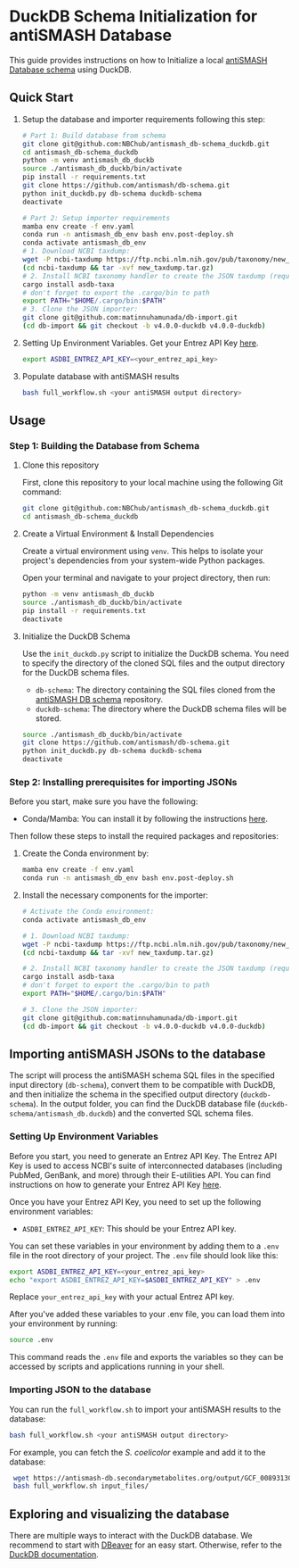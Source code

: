 # DuckDB Schema Initialization for antiSMASH Database

This guide provides instructions on how to Initialize a local [antiSMASH Database schema](https://github.com/antismash/db-schema.git) using DuckDB.

## Quick Start
1. Setup the database and importer requirements following this step:

    ```bash
    # Part 1: Build database from schema
    git clone git@github.com:NBChub/antismash_db-schema_duckdb.git
    cd antismash_db-schema_duckdb
    python -m venv antismash_db_duckb
    source ./antismash_db_duckb/bin/activate
    pip install -r requirements.txt
    git clone https://github.com/antismash/db-schema.git
    python init_duckdb.py db-schema duckdb-schema
    deactivate

    # Part 2: Setup importer requirements
    mamba env create -f env.yaml
    conda run -n antismash_db_env bash env.post-deploy.sh
    conda activate antismash_db_env
    # 1. Download NCBI taxdump:
    wget -P ncbi-taxdump https://ftp.ncbi.nlm.nih.gov/pub/taxonomy/new_taxdump/new_taxdump.tar.gz -nc
    (cd ncbi-taxdump && tar -xvf new_taxdump.tar.gz)
    # 2. Install NCBI taxonomy handler to create the JSON taxdump (requires Rust):
    cargo install asdb-taxa
    # don't forget to export the .cargo/bin to path
    export PATH="$HOME/.cargo/bin:$PATH"
    # 3. Clone the JSON importer:
    git clone git@github.com:matinnuhamunada/db-import.git
    (cd db-import && git checkout -b v4.0.0-duckdb v4.0.0-duckdb)
    ```

2. Setting Up Environment Variables. Get your Entrez API Key [here](https://ncbiinsights.ncbi.nlm.nih.gov/2017/11/02/new-api-keys-for-the-e-utilities/).

    ```bash
    export ASDBI_ENTREZ_API_KEY=<your_entrez_api_key>
    ```

3. Populate database with antiSMASH results

    ```bash
    bash full_workflow.sh <your antiSMASH output directory>
    ```

## Usage
### Step 1: Building the Database from Schema

1. Clone this repository

   First, clone this repository to your local machine using the following Git command:

   ```bash
   git clone git@github.com:NBChub/antismash_db-schema_duckdb.git
   cd antismash_db-schema_duckdb
   ```

2. Create a Virtual Environment & Install Dependencies

    Create a virtual environment using `venv`. This helps to isolate your project's dependencies from your system-wide Python packages.

    Open your terminal and navigate to your project directory, then run:

    ```bash
    python -m venv antismash_db_duckb
    source ./antismash_db_duckb/bin/activate
    pip install -r requirements.txt
    deactivate
    ```

3. Initialize the DuckDB Schema

    Use the `init_duckdb.py` script to initialize the DuckDB schema. You need to specify the directory of the cloned SQL files and the output directory for the DuckDB schema files.

    - `db-schema`: The directory containing the SQL files cloned from the [antiSMASH DB schema](https://github.com/antismash/db-schema.git) repository.
    - `duckdb-schema`: The directory where the DuckDB schema files will be stored.

    ```bash
    source ./antismash_db_duckb/bin/activate
    git clone https://github.com/antismash/db-schema.git
    python init_duckdb.py db-schema duckdb-schema
    deactivate
    ```
### Step 2: Installing prerequisites for importing JSONs

Before you start, make sure you have the following:

- Conda/Mamba: You can install it by following the instructions [here](https://github.com/conda-forge/miniforge#mambaforge).

Then follow these steps to install the required packages and repositories:
1. Create the Conda environment by:

    ```bash
    mamba env create -f env.yaml
    conda run -n antismash_db_env bash env.post-deploy.sh
    ```

2. Install the necessary components for the importer:

    ```bash
    # Activate the Conda environment:
    conda activate antismash_db_env

    # 1. Download NCBI taxdump:
    wget -P ncbi-taxdump https://ftp.ncbi.nlm.nih.gov/pub/taxonomy/new_taxdump/new_taxdump.tar.gz -nc
    (cd ncbi-taxdump && tar -xvf new_taxdump.tar.gz)

    # 2. Install NCBI taxonomy handler to create the JSON taxdump (requires Rust):
    cargo install asdb-taxa
    # don't forget to export the .cargo/bin to path
    export PATH="$HOME/.cargo/bin:$PATH"

    # 3. Clone the JSON importer:
    git clone git@github.com:matinnuhamunada/db-import.git
    (cd db-import && git checkout -b v4.0.0-duckdb v4.0.0-duckdb)
    ```

## Importing antiSMASH JSONs to the database
The script will process the antiSMASH schema SQL files in the specified input directory (`db-schema`), convert them to be compatible with DuckDB, and then initialize the schema in the specified output directory (`duckdb-schema`). In the output folder, you can find the DuckDB database file (`duckdb-schema/antismash_db.duckdb`) and the converted SQL schema files.


### Setting Up Environment Variables
Before you start, you need to generate an Entrez API Key. The Entrez API Key is used to access NCBI's suite of interconnected databases (including PubMed, GenBank, and more) through their E-utilities API. You can find instructions on how to generate your Entrez API Key [here](https://ncbiinsights.ncbi.nlm.nih.gov/2017/11/02/new-api-keys-for-the-e-utilities/).

Once you have your Entrez API Key, you need to set up the following environment variables:

- `ASDBI_ENTREZ_API_KEY`: This should be your Entrez API key.

You can set these variables in your environment by adding them to a `.env` file in the root directory of your project. The `.env` file should look like this:

```bash
export ASDBI_ENTREZ_API_KEY=<your_entrez_api_key>
echo "export ASDBI_ENTREZ_API_KEY=$ASDBI_ENTREZ_API_KEY" > .env
```

Replace `your_entrez_api_key` with your actual Entrez API key.

After you've added these variables to your .env file, you can load them into your environment by running:

```bash
source .env
```

This command reads the `.env` file and exports the variables so they can be accessed by scripts and applications running in your shell.

### Importing JSON to the database
You can run the `full_workflow.sh` to import your antiSMASH results to the database:

```bash
bash full_workflow.sh <your antiSMASH output directory>
```

For example, you can fetch the _S. coelicolor_ example and add it to the database:

```bash
 wget https://antismash-db.secondarymetabolites.org/output/GCF_008931305.1/GCF_008931305.1.json -nc -P input_files/
 bash full_workflow.sh input_files/
```

## Exploring and visualizing the database
There are multiple ways to interact with the DuckDB database. We recommend to start with [DBeaver](https://dbeaver.com/) for an easy start.
Otherwise, refer to the [DuckDB documentation](https://duckdb.org/docs/index).
